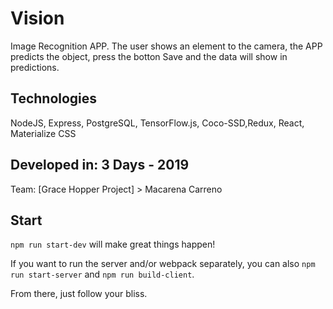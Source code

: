 # Vision

Image Recognition APP. The user shows an element to the camera, the APP predicts the object, press the botton Save and the data will show in predictions.

## Technologies
NodeJS, Express, PostgreSQL, TensorFlow.js, Coco-SSD,Redux, React, Materialize CSS

## Developed in: 3 Days - 2019
Team: [Grace Hopper Project] > Macarena Carreno


## Start

`npm run start-dev` will make great things happen!

If you want to run the server and/or webpack separately, you can also `npm run start-server` and `npm run build-client`.

From there, just follow your bliss.
